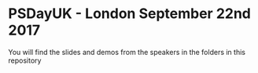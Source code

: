# PSDayUK - London September 22nd 2017 

You will find the slides and demos from the speakers in the folders in this repository
